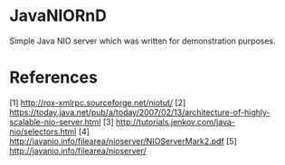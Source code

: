 JavaNIORnD
==========
Simple Java NIO server which was written for demonstration purposes.



References
============
[1] http://rox-xmlrpc.sourceforge.net/niotut/
[2] https://today.java.net/pub/a/today/2007/02/13/architecture-of-highly-scalable-nio-server.html
[3] http://tutorials.jenkov.com/java-nio/selectors.html
[4] http://javanio.info/filearea/nioserver/NIOServerMark2.pdf
[5] http://javanio.info/filearea/nioserver/
